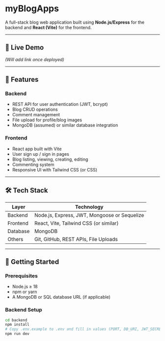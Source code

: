 # myBlogApps

A full-stack blog web application built using **Node.js/Express** for the backend and **React (Vite)** for the frontend.

---

## 🚀 Live Demo

*(Will add link once deployed)*

---

## 🧾 Features

### Backend
- REST API for user authentication (JWT, bcrypt)
- Blog CRUD operations
- Comment management
- File upload for profile/blog images
- MongoDB (assumed) or similar database integration

### Frontend
- React app built with Vite
- User sign up / sign in pages
- Blog listing, viewing, creating, editing
- Commenting system
- Responsive UI with Tailwind CSS (or CSS)

---

## 🛠️ Tech Stack

| Layer     | Technology                     |
|-----------|--------------------------------|
| Backend   | Node.js, Express, JWT, Mongoose or Sequelize |
| Frontend  | React, Vite, Tailwind CSS (or similar)      |
| Database  | MongoDB             |
| Others    | Git, GitHub, REST APIs, File Uploads        |

---

## 🔧 Getting Started

### Prerequisites
- Node.js ≥ 18
- npm or yarn
- A MongoDB or SQL database URL (if applicable)

### Backend Setup
```bash
cd backend
npm install
# Copy .env.example to .env and fill in values (PORT, DB_URI, JWT_SECRET, etc.)
npm run dev
